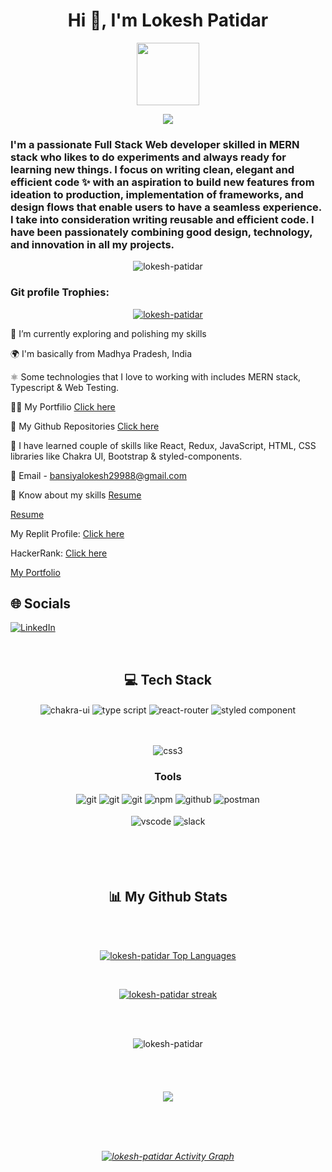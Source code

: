 
<h1 align="center">Hi 👋, I'm Lokesh Patidar</h1>

<div align="center">
  <img src="https://media.giphy.com/media/M9gbBd9nbDrOTu1Mqx/giphy.gif" width="100"/>
</div>

<p align="center">
  <a href="https://github.com/DenverCoder1/readme-typing-svg">
    <img src="https://readme-typing-svg.demolab.com/?lines=Hi! My self Lokesh Patidar 👦🏽; I am a Full-stack%20web%20developer 👨🏻‍💻; Interested in working with team;Curious%20to%20learn%20new%20things !&font=Fira%20Code&center=true&width=440&height=45&color=#37bcf7&vCenter=true&size=22&pause=1000"></a>
</p>


<h3 align="center" an aspiring Full Stack MERN Developer from India.</h3>
<h3>I'm a passionate Full Stack Web developer skilled in MERN stack who likes to do experiments and always ready for learning new things. I focus on writing clean, elegant and efficient code ✨ with an aspiration to build new features from ideation to production, implementation of frameworks, and design flows that enable users to have a seamless experience. I take into consideration writing reusable and efficient code. I have been passionately combining good design, technology, and innovation in all my projects.</h3>


<p align="center"> <img src="https://komarev.com/ghpvc/?username=lokesh-patidar&label=Profile%20views&color=0e75b6&style=flat" alt="lokesh-patidar" /> </p>

<h3 align="left">Git profile Trophies:</h3>
<p align="center"> 
  <a href="https://github.com/ryo-ma/github-profile-trophy">
    <img src="https://github-profile-trophy.vercel.app/?username=lokesh-patidar" alt="lokesh-patidar" />
  </a> 
</p>


🔭 I’m currently exploring and polishing my skills

🌍 I'm basically from Madhya Pradesh, India

⚛️ Some technologies that I love to working with includes MERN stack, Typescript & Web Testing.

👨‍💻 My Portfilio [Click here](https://lokesh-patidar.github.io/)



👀 My Github Repositories [Click here](https://github.com/lokesh-patidar?tab=repositories)

🚀 I have learned couple of skills like React, Redux, JavaScript, HTML, CSS libraries like Chakra UI, Bootstrap & styled-components.

📧 Email - bansiyalokesh29988@gmail.com

📄 Know about my skills  [Resume](https://1drv.ms/b/s!AiSQDUviI7FkaxKlaRjkZfvl3nM?e=RKg89O) 


 [Resume](https://1drv.ms/b/s!AiSQDUviI7FkaxKlaRjkZfvl3nM?e=RKg89O) 



My Replit Profile: [Click here](https://replit.com/@LokeshBansiya)

HackerRank: [Click here](https://www.hackerrank.com/bansiyalokesh291)


<p><a href="https://lokesh-patidar.github.io/">My Portfolio </a></p>


## 🌐 Socials
[![LinkedIn](https://img.shields.io/badge/LinkedIn-%230077B5.svg?logo=linkedin&logoColor=white)](https://www.linkedin.com/in/lokesh-patidar-aa45a0236/) 

<br/>

<h2 align="center">💻 Tech Stack</h2>

<div align="center">
  <img src = "https://img.shields.io/badge/chakra ui-%234ED1C5.svg?style=for-the-badge&logo=chakraui&logoColor=white" align="center" alt="chakra-ui"/>
  <img src="https://img.shields.io/badge/typescript-%23007ACC.svg?style=for-the-badge&logo=typescript&logoColor=white"  align="center" alt="type script"/>
  <img src="https://img.shields.io/badge/React_Router-CA4245?style=for-the-badge&logo=react-router&logoColor=white"  align="center" alt="react-router" />
  <img src="https://img.shields.io/badge/styled--components-DB7093?style=for-the-badge&logo=styled-components&logoColor=white"  align="center" alt="styled component" />
</div>

<br/>
<br/>

<p align="center">
    <img src="https://user-images.githubusercontent.com/82999542/132934744-131c1891-4a4f-4e88-a64a-36720ad7470b.png" alt="css3"/>   
</p>
 

<div align="center"><h3 align="center">Tools</h3> 
   <img src="https://img.shields.io/badge/heroku-%23430098.svg?style=for-the-badge&logo=heroku&logoColor=white" align="center" alt="git"/>
   <img src="https://img.shields.io/badge/netlify-%23000000.svg?style=for-the-badge&logo=netlify&logoColor=#00C7B7" align="center" alt="git"/>
   <img src="https://img.shields.io/badge/vercel-%23000000.svg?style=for-the-badge&logo=vercel&logoColor=whit" align="center" alt="git"/>
  <img src = "https://img.shields.io/badge/NPM-%23000000.svg?style=for-the-badge&logo=npm&logoColor=white" align="center" alt="npm">
  <img src="https://img.shields.io/badge/GitHub-100000?style=for-the-badge&logo=github&logoColor=white"  align="center" alt="github"/>
  <img src ="https://img.shields.io/badge/Postman-FF6C37?style=for-the-badge&logo=postman&logoColor=white" align="center" alt="postman">
  
   <br/>
  <br/>
   <img src="https://img.shields.io/badge/Visual%20Studio-5C2D91.svg?style=for-the-badge&logo=visual-studio&logoColor=white"  align="center" alt="vscode"/>
   <img src="https://img.shields.io/badge/Slack-4A154B?style=for-the-badge&logo=slack&logoColor=white" align="center" alt="slack"/>
 </div>
</div>

<br/>
<br/>
<br/>
<br/>

<h2 align="center">📊 My Github Stats</h2>
<br/>

   <br/>   
    <p align="center">      
  <a href="https://github.com/lokesh-patidar/github-readme-stats"><img alt="lokesh-patidar Top Languages" src="https://github-readme-stats-sigma-five.vercel.app/api/top-langs/?username=lokesh-patidar&langs_count=8&count_private=true&layout=compact&theme=midnight-purple&hide_border=true&bg_color" /></a>
      </p>      
     <br/>
   <p align="center">
    <a href="https://github.com/lokesh-patidar/github-readme-streak-stats-sigma-five">
  <img alt="lokesh-patidar streak" src="https://streak-stats.demolab.com/?user=lokesh-patidar&theme=neon-dark&hide_border=true&currStreakNum=2FD3EB&fire=pink&sideLabels=F00&date_format=[Y.]n.j"/>
  </a>
  
</p>                                                                                                                                              
    
  <br/>
  <br/>
     <p align="center">                                                                                                 
  
  <img align="center" src="https://github-readme-stats-sigma-five.vercel.app/api?username=lokesh-patidar&show_icons=true&locale=en&theme=highcontrast&hide_border=true" alt="lokesh-patidar" />
    
    
 <h6 align="center"> 

<br/>
<br/>
  
<p align="center">
<a href="https://github.com/lokesh-patidar"><span>
<img align="center" src="https://github-profile-summary-cards.vercel.app/api/cards/profile-details?username=lokesh-patidar&theme=dracula" />
</span></a> </p>

<br/>
<br/>

  <br/>

<a href="https://github.com/lokesh-patidar/github-readme-activity-graph"><img alt="lokesh-patidar Activity Graph" src="https://github-readme-activity-graph.cyclic.app/graph?username=lokesh-patidar&bg_color=0D1117&color=5BCDEC&line=5BCDEC&point=FFFFFF&hide_border=true" /></a>

<br/>
<br/>

